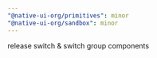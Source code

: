 ```yaml
---
"@native-ui-org/primitives": minor
"@native-ui-org/sandbox": minor
---
```


release switch & switch group components
